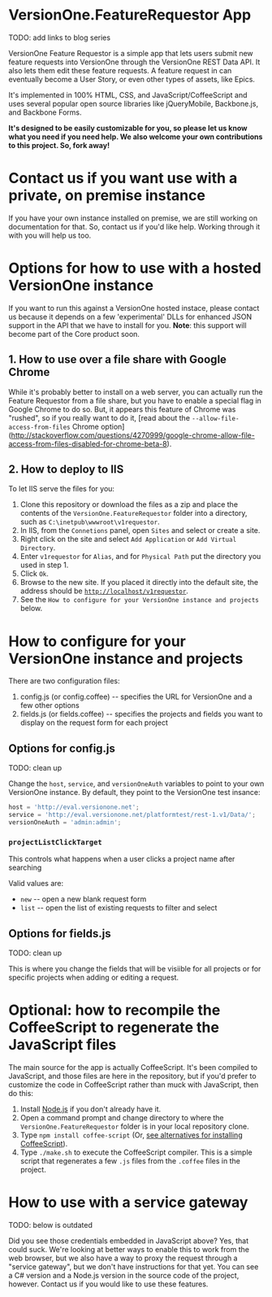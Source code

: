 VersionOne.FeatureRequestor App
========================

TODO: add links to blog series

VersionOne Feature Requestor is a simple app that lets users submit new feature requests into VersionOne through the 
VersionOne REST Data API. It also lets them edit these feature requests. A feature request in can eventually become a 
User Story, or even other types of assets, like Epics.

It's implemented in 100% HTML, CSS, and JavaScript/CoffeeScript and uses several popular open source libraries like 
jQueryMobile, Backbone.js, and Backbone Forms.

**It's designed to be easily customizable for you, so please let us know what you need if you need help. We 
also welcome your own contributions to this project. So, fork away!**

# Contact us if you want use with a private, on premise instance

If you have your own instance installed on premise, we are still working on documentation for that. So, contact us 
if you'd like help. Working through it with you will help us too.

# Options for how to use with a hosted VersionOne instance

If you want to run this against a VersionOne hosted instace, please contact us because it depends on a 
few 'experimental' DLLs for enhanced JSON support in the API that we have to install for you. **Note**: this 
support will become part of the Core product soon.

## 1. How to use over a file share with Google Chrome

While it's probably better to install on a web server, you can actually run the Feature Requestor from a file share, but 
you have to enable a special flag in Google Chrome to do so. But, it appears this feature of Chrome was "rushed", so if 
you really want to do it, [read about the `--allow-file-access-from-files` Chrome option]
(http://stackoverflow.com/questions/4270999/google-chrome-allow-file-access-from-files-disabled-for-chrome-beta-8).

## 2. How to deploy to IIS

To let IIS serve the files for you:

1. Clone this repository or download the files as a zip and place the contents of the `VersionOne.FeatureRequestor` 
folder into a directory, such as `C:\inetpub\wwwroot\v1requestor`.
2. In IIS, from the `Connetions` panel, open `Sites` and select or create a site.
3. Right click on the site and select `Add Application` or `Add Virtual Directory`.
4. Enter `v1requestor` for `Alias`, and for `Physical Path` put the directory you used in step 1.
5. Click `Ok`.
6. Browse to the new site. If you placed it directly into the default site, the address should be 
[`http://localhost/v1requestor`](http://localhost/v1requestor).
7. See the `How to configure for your VersionOne instance and projects` below.

# How to configure for your VersionOne instance and projects

There are two configuration files:

1. config.js (or config.coffee) -- specifies the URL for VersionOne and a few other options
2. fields.js (or fields.coffee) -- specifies the projects and fields you want to display on the request form for each 
project

## Options for config.js

TODO: clean up

Change the `host`, `service`, and `versionOneAuth` variables to point to your own VersionOne instance. By default, they 
point to the VersionOne test insance:

```javascript
host = 'http://eval.versionone.net';
service = 'http://eval.versionone.net/platformtest/rest-1.v1/Data/';
versionOneAuth = 'admin:admin';
```

### `projectListClickTarget`

This controls what happens when a user clicks a project name after searching

Valid values are:

* `new` -- open a new blank request form
* `list` -- open the list of existing requests to filter and select

## Options for fields.js

TODO: clean up

This is where you change the fields that will be visiible for all projects or for specific projects when adding or 
editing a request.

# Optional: how to recompile the CoffeeScript to regenerate the JavaScript files

The main source for the app is actually CoffeeScript. It's been compiled to JavaScript, and those files are here in the 
repository, but if you'd prefer to customize the code in CoffeeScript rather than muck with JavaScript, then do this:

1. Install [Node.js](http://nodejs.org/) if you don't already have it.
2. Open a command prompt and change directory to where the `VersionOne.FeatureRequestor` folder is in your local repository clone.
3. Type `npm install coffee-script` (Or, [see alternatives for installing CoffeeScript](http://coffeescript.org/#installation)).
4. Type `./make.sh` to execute the CoffeeScript compiler. This is a simple script that regenerates a few `.js` files 
from the `.coffee` files in the project.

# How to use with a service gateway

TODO: below is outdated

Did you see those credentials embedded in JavaScript above? Yes, that could suck. 
We're looking at better ways to enable this to work from the web browser, but we also have a way to proxy the request 
through a "service gateway", but we don't have instructions for that yet. You can see a C# version and a Node.js 
version in the source code of the project, however. Contact us if you would like to use these features.

